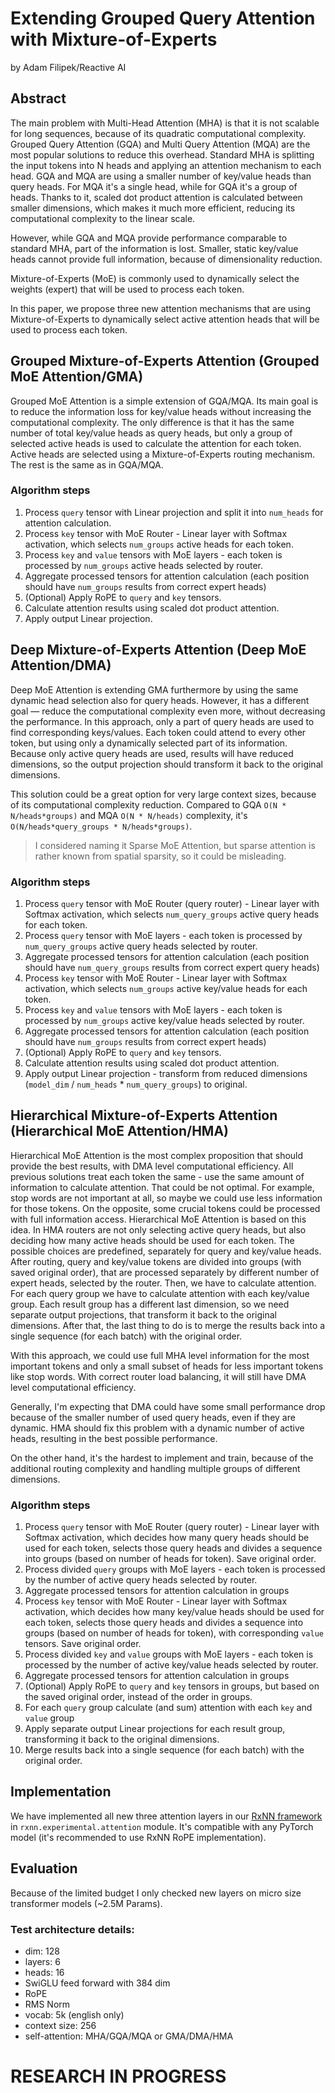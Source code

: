 # Extending Grouped Query Attention with Mixture-of-Experts
by Adam Filipek/Reactive AI
## Abstract
The main problem with Multi-Head Attention (MHA) is that it is not scalable for long sequences, because of its quadratic computational
complexity. Grouped Query Attention (GQA) and Multi Query Attention (MQA) are the most popular solutions to reduce this overhead.
Standard MHA is splitting the input tokens into N heads and applying an attention mechanism to each head. GQA and MQA are using
a smaller number of key/value heads than query heads. For MQA it's a single head, while for GQA it's a group of heads. Thanks
to it, scaled dot product attention is calculated between smaller dimensions, which makes it much more efficient, reducing its
computational complexity to the linear scale.

However, while GQA and MQA provide performance comparable to standard MHA, part of the information is lost. Smaller, static
key/value heads cannot provide full information, because of dimensionality reduction.

Mixture-of-Experts (MoE) is commonly used to dynamically select the weights (expert) that will be used to process each token.

In this paper, we propose three new attention mechanisms that are using Mixture-of-Experts to dynamically select active
attention heads that will be used to process each token.

## Grouped Mixture-of-Experts Attention (Grouped MoE Attention/GMA)
Grouped MoE Attention is a simple extension of GQA/MQA. Its main goal is to reduce the information loss for key/value heads
without increasing the computational complexity. The only difference is that it has the same number of total key/value heads
as query heads, but only a group of selected active heads is used to calculate the attention for each token. Active heads are
selected using a Mixture-of-Experts routing mechanism. The rest is the same as in GQA/MQA.

### Algorithm steps
1. Process `query` tensor with Linear projection and split it into `num_heads` for attention calculation.
2. Process `key` tensor with MoE Router - Linear layer with Softmax activation, which selects `num_groups` active heads for each token.
3. Process `key` and `value` tensors with MoE layers - each token is processed by `num_groups` active heads selected by router.
4. Aggregate processed tensors for attention calculation (each position should have `num_groups` results from correct expert heads)
5. (Optional) Apply RoPE to `query` and `key` tensors.
6. Calculate attention results using scaled dot product attention.
7. Apply output Linear projection.

## Deep Mixture-of-Experts Attention (Deep MoE Attention/DMA)
Deep MoE Attention is extending GMA furthermore by using the same dynamic head selection also for query heads. However, it has
a different goal — reduce the computational complexity even more, without decreasing the performance. In this approach, only a
part of query heads are used to find corresponding keys/values. Each token could attend to every other token, but using only a
dynamically selected part of its information. Because only active query heads are used, results will have reduced dimensions,
so the output projection should transform it back to the original dimensions.

This solution could be a great option for very large context sizes, because of its computational complexity reduction. Compared
to GQA `O(N * N/heads*groups)` and MQA `O(N * N/heads)` complexity, it's `O(N/heads*query_groups * N/heads*groups)`.

> I considered naming it Sparse MoE Attention, but sparse attention is rather known from spatial sparsity, so it could be misleading.

### Algorithm steps
1. Process `query` tensor with MoE Router (query router) - Linear layer with Softmax activation, which selects `num_query_groups` active query heads for each token.
2. Process `query` tensor with MoE layers - each token is processed by `num_query_groups` active query heads selected by router.
3. Aggregate processed tensors for attention calculation (each position should have `num_query_groups` results from correct expert query heads)
4. Process `key` tensor with MoE Router - Linear layer with Softmax activation, which selects `num_groups` active key/value heads for each token.
5. Process `key` and `value` tensors with MoE layers - each token is processed by `num_groups` active key/value heads selected by router.
6. Aggregate processed tensors for attention calculation (each position should have `num_groups` results from correct expert heads)
7. (Optional) Apply RoPE to `query` and `key` tensors.
8. Calculate attention results using scaled dot product attention.
9. Apply output Linear projection - transform from reduced dimensions (`model_dim` / `num_heads` * `num_query_groups`) to original.

## Hierarchical Mixture-of-Experts Attention (Hierarchical MoE Attention/HMA)
Hierarchical MoE Attention is the most complex proposition that should provide the best results, with DMA level computational efficiency.
All previous solutions treat each token the same - use the same amount of information to calculate attention. That could be not optimal.
For example, stop words are not important at all, so maybe we could use less information for those tokens. On the opposite, some crucial
tokens could be processed with full information access. Hierarchical MoE Attention is based on this idea. In HMA routers are not only
selecting active query heads, but also deciding how many active heads should be used for each token. The possible choices are predefined,
separately for query and key/value heads. After routing, query and key/value tokens are divided into groups (with saved original order),
that are processed separately by different number of expert heads, selected by the router. Then, we have to calculate attention. For each
query group we have to calculate attention with each key/value group. Each result group has a different last dimension, so we need separate
output projections, that transform it back to the original dimensions. After that, the last thing to do is to merge the results back into
a single sequence (for each batch) with the original order.

With this approach, we could use full MHA level information for the most important tokens and only a small subset of heads for less
important tokens like stop words. With correct router load balancing, it will still have DMA level computational efficiency.

Generally, I'm expecting that DMA could have some small performance drop because of the smaller number of used query heads, even if
they are dynamic. HMA should fix this problem with a dynamic number of active heads, resulting in the best possible performance.

On the other hand, it's the hardest to implement and train, because of the additional routing complexity and handling multiple
groups of different dimensions.

### Algorithm steps
1. Process `query` tensor with MoE Router (query router) - Linear layer with Softmax activation, which decides how many query heads should be used
	for each token, selects those query heads and divides a sequence into groups (based on number of heads for token). Save original order.
2. Process divided `query` groups with MoE layers - each token is processed by the number of active query heads selected by router.
3. Aggregate processed tensors for attention calculation in groups
4. Process `key` tensor with MoE Router - Linear layer with Softmax activation, which decides how many key/value heads should be used
	for each token, selects those query heads and divides a sequence into groups (based on number of heads for token), with corresponding `value`
  tensors. Save original order.
5. Process divided `key` and `value` groups with MoE layers - each token is processed by the number of active key/value heads selected by router.
6. Aggregate processed tensors for attention calculation in groups
7. (Optional) Apply RoPE to `query` and `key` tensors in groups, but based on the saved original order, instead of the order in groups.
8. For each `query` group calculate (and sum) attention with each `key` and `value` group
9. Apply separate output Linear projections for each result group, transforming it back to the original dimensions.
10. Merge results back into a single sequence (for each batch) with the original order.

## Implementation
We have implemented all new three attention layers in our [RxNN framework](https://github.com/RxAI-dev/RxNN) in `rxnn.experimental.attention`
module. It's compatible with any PyTorch model (it's recommended to use RxNN RoPE implementation).

## Evaluation
Because of the limited budget I only checked new layers on micro size transformer models (~2.5M Params).

### Test architecture details:
- dim: 128
- layers: 6
- heads: 16
- SwiGLU feed forward with 384 dim
- RoPE
- RMS Norm
- vocab: 5k (english only)
- context size: 256
- self-attention: MHA/GQA/MQA or GMA/DMA/HMA

# RESEARCH IN PROGRESS